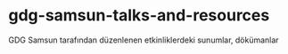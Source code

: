 # gdg-samsun-talks-and-resources
GDG Samsun tarafından düzenlenen etkinliklerdeki sunumlar, dökümanlar
